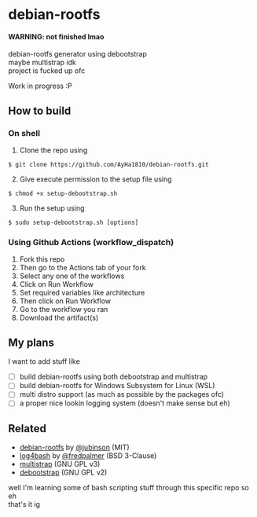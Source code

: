 # debian-rootfs
#### WARNING: not finished lmao
debian-rootfs generator using debootstrap <br />
maybe multistrap idk <br />
project is fucked up ofc

Work in progress :P 

## How to build
### On shell
1. Clone the repo using 
```
$ git clone https://github.com/AyHa1810/debian-rootfs.git
```
2. Give execute permission to the setup file using
```
$ chmod +x setup-debootstrap.sh
```
3. Run the setup using
```
$ sudo setup-debootstrap.sh [options]
```

### Using Github Actions (workflow_dispatch)
1. Fork this repo
2. Then go to the Actions tab of your fork
3. Select any one of the workflows
4. Click on Run Workflow
5. Set required variables like architecture
6. Then click on Run Workflow
7. Go to the workflow you ran
8. Download the artifact(s)

## My plans
I want to add stuff like
- [ ] build debian-rootfs using both debootstrap and multistrap
- [ ] build debian-rootfs for Windows Subsystem for Linux (WSL)
- [ ] multi distro support (as much as possible by the packages ofc)
- [ ] a proper nice lookin logging system (doesn't make sense but eh)

## Related
- [debian-rootfs](https://github.com/jubinson/debian-rootfs) by [@jubinson](https://github.com/jubinson) (MIT)
- [log4bash](https://github.com/fredpalmer/log4bash) by [@fredpalmer](https://github.com/fredpalmer) (BSD 3-Clause)
- [multistrap](https://wiki.debian.org/Multistrap) (GNU GPL v3)
- [debootstrap](https://wiki.debian.org/Debootstrap) (GNU GPL v2)

well I'm learning some of bash scripting stuff through this specific repo so eh <br />
that's it ig

